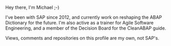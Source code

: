 Hey there, I'm Michael ;-) 

I've been with SAP since 2012, and currently work on reshaping the ABAP Dictionary for the future. I'm also active as a trainer for Agile Software Engineering, and a member of the Decision Board for the CleanABAP guide.

Views, comments and repositories on this profile are my own, not SAP's.
